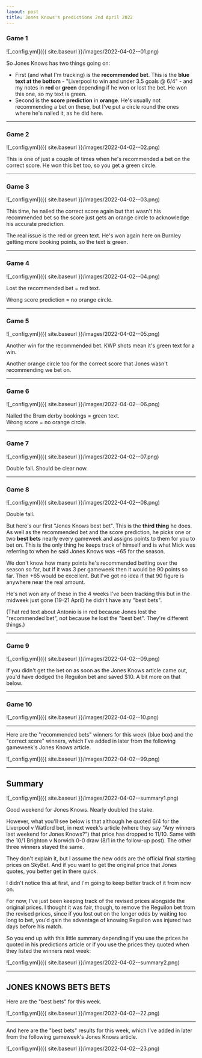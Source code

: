 ```yaml
---
layout: post
title: Jones Knows's predictions 2nd April 2022
---
```


### Game 1  
![_config.yml]({{ site.baseurl }}/images/2022-04-02--01.png)  

So Jones Knows has two things going on:  
* First (and what I'm tracking) is the **recommended bet**. This is the **blue text at the bottom** - "Liverpool to win and under 3.5 goals @ 6/4" - and my notes in **red** or **green** depending if he won or lost the bet. He won this one, so my text is green.  
* Second is the **score prediction** in **orange**. He's usually not recommending a bet on these, but I've put a circle round the ones where he's nailed it, as he did here.

----

### Game 2
![_config.yml]({{ site.baseurl }}/images/2022-04-02--02.png)  

This is one of just a couple of times when he's recommended a bet on the correct score. He won this bet too, so you get a green circle.  

----

### Game 3
![_config.yml]({{ site.baseurl }}/images/2022-04-02--03.png)  

This time, he nailed the correct score again but that wasn't his recommended bet so the score just gets an orange circle to acknowledge his accurate prediction.  

The real issue is the red or green text. He's won again here on Burnley getting more booking points, so the text is green.  

----

### Game 4
![_config.yml]({{ site.baseurl }}/images/2022-04-02--04.png)  

Lost the recommended bet = red text.  

Wrong score prediction = no orange circle.  

----

### Game 5
![_config.yml]({{ site.baseurl }}/images/2022-04-02--05.png)  

Another win for the recommended bet. KWP shots mean it's green text for a win.  

Another orange circle too for the correct score that Jones wasn't recommending we bet on.  

----

### Game 6
![_config.yml]({{ site.baseurl }}/images/2022-04-02--06.png)  

Nailed the Brum derby bookings = green text.  
Wrong score = no orange circle.  

----

### Game 7
![_config.yml]({{ site.baseurl }}/images/2022-04-02--07.png)  

Double fail. Should be clear now.  

----

### Game 8
![_config.yml]({{ site.baseurl }}/images/2022-04-02--08.png)  

Double fail. 

But here's our first "Jones Knows best bet". This is the **third thing** he does. As well as the recommended bet and the score prediction, he picks one or two **best bets** nearly every gameweek and assigns points to them for you to bet on. This is the only thing he keeps track of himself and is what Mick was referring to when he said Jones Knows was +65 for the season.  

We don't know how many points he's recommended betting over the season so far, but if it was 3 per gameweek then it would be 90 points so far. Then +65 would be excellent. But I've got no idea if that 90 figure is anywhere near the real amount.

He's not won any of these in the 4 weeks I've been tracking this but in the midweek just gone (19-21 April) he didn't have any "best bets". 

(That red text about Antonio is in red because Jones lost the "recommended bet", not because he lost the "best bet". They're different things.)

----

### Game 9
![_config.yml]({{ site.baseurl }}/images/2022-04-02--09.png)  

If you didn't get the bet on as soon as the Jones Knows article came out, you'd have dodged the Reguilon bet and saved $10. A bit more on that below.  

----

### Game 10
![_config.yml]({{ site.baseurl }}/images/2022-04-02--10.png)  

----

Here are the "recommended bets" winners for this week (blue box) and the "correct score" winners, which I've added in later from the following gameweek's Jones Knows article.

![_config.yml]({{ site.baseurl }}/images/2022-04-02--99.png)  

----
## Summary
![_config.yml]({{ site.baseurl }}/images/2022-04-02--summary1.png)  

Good weekend for Jones Knows. Nearly doubled the stake.  

However, what you'll see below is that although he quoted 6/4 for the Liverpool v Watford bet, in next week's article (where they say "Any winners last weekend for Jones Knows?") that price has dropped to 11/10. Same with the 10/1 Brighton v Norwich 0-0 draw (8/1 in the follow-up post). The other three winners stayed the same. 

They don't explain it, but I assume the new odds are the official final starting prices on SkyBet. And if you want to get the original price that Jones quotes, you better get in there quick.

I didn't notice this at first, and I'm going to keep better track of it from now on.

For now, I've just been keeping track of the revised prices alongside the original prices. I thought it was fair, though, to remove the Reguilon bet from the revised prices, since if you lost out on the longer odds by waiting too long to bet, you'd gain the advantage of knowing Reguilon was injured two days before his match.

So you end up with this little summary depending if you use the prices he quoted in his predictions article or if you use the prices they quoted when they listed the winners next week:

![_config.yml]({{ site.baseurl }}/images/2022-04-02--summary2.png)  

----

## JONES KNOWS BETS BETS  

Here are the "best bets" for this week.  

![_config.yml]({{ site.baseurl }}/images/2022-04-02--22.png)  

----

And here are the  "best bets" results for this week, which I've added in later from the following gameweek's Jones Knows article.  

![_config.yml]({{ site.baseurl }}/images/2022-04-02--23.png)  

